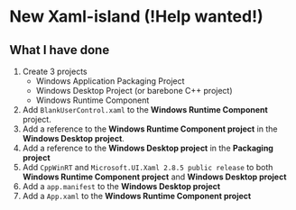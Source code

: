 # New Xaml-island (!Help wanted!)

## What I have done
1. Create 3 projects
    - Windows Application Packaging Project
    - Windows Desktop Project (or barebone C++ project)
    - Windows Runtime Component
2. Add `BlankUserControl.xaml` to the **Windows Runtime Component** project.
3. Add a reference to the **Windows Runtime Component project** in the **Windows Desktop project**.
4. Add a reference to the **Windows Desktop project** in the **Packaging project**
5. Add `CppWinRT` and `Microsoft.UI.Xaml 2.8.5 public release` to both **Windows Runtime Component project** and **Windows Desktop project**
6. Add a `app.manifest` to the **Windows Desktop project**
7. Add a `App.xaml` to the **Windows Runtime Component project**